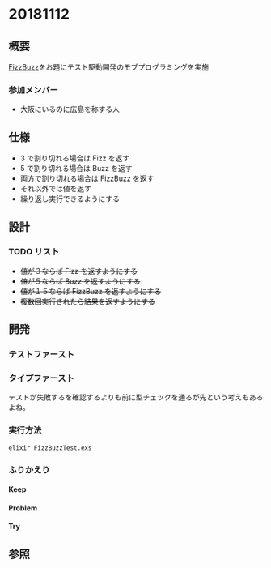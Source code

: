 # 20181112

## 概要

[FizzBuzz](http://www.hiroshima-arc.org/re_zero_tdd/fizz_buzz.html)をお題にテスト駆動開発のモブプログラミングを実施

### 参加メンバー

- 大阪にいるのに広島を称する人

## 仕様

- 3 で割り切れる場合は Fizz を返す
- 5 で割り切れる場合は Buzz を返す
- 両方で割り切れる場合は FizzBuzz を返す
- それ以外では値を返す
- 繰り返し実行できるようにする

## 設計

### TODO リスト

- ~~値が３ならば Fizz を返すようにする~~
- ~~値が５ならば Buzz を返すようにする~~
- ~~値が１５ならば FizzBuzz を返すようにする~~
- ~~複数回実行されたら結果を返すようにする~~

## 開発

### テストファースト

### タイプファースト

テストが失敗するを確認するよりも前に型チェックを通るが先という考えもあるよね。

### 実行方法

```
elixir FizzBuzzTest.exs
```

### ふりかえり

#### Keep

#### Problem

#### Try

## 参照
